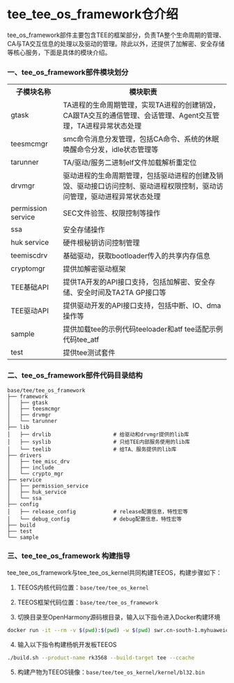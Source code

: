 # tee_tee_os_framework仓介绍 #

tee_os_framework部件主要包含TEE的框架部分，负责TA整个生命周期的管理、CA与TA交互信息的处理以及驱动的管理。除此以外，还提供了加解密、安全存储等核心服务，下面是具体的模块介绍。

### 一、tee_os_framework部件模块划分 ###
<table>
<th>子模块名称</th>
<th>模块职责</th>
<tr>
<td> gtask </td><td>TA进程的生命周期管理，实现TA进程的创建销毁，CA跟TA交互的通信管理、会话管理、Agent交互管理，TA进程异常状态处理</td>
</tr><tr>
<td> teesmcmgr</td><td>smc命令消息分发管理，包括CA命令、系统的休眠唤醒命令分发，idle状态管理等</td>
</tr><tr>
<td> tarunner</td><td>TA/驱动/服务二进制elf文件加载解析重定位</td>
</tr><tr>
<td> drvmgr</td><td>驱动进程的生命周期管理，包括驱动进程的创建及销毁、驱动接口访问控制、驱动进程权限控制，驱动访问管理，驱动进程异常状态处理</td>
</tr><tr>
<td> permission service</td><td>SEC文件验签、权限控制等操作</td>
</tr><tr>
<td> ssa</td><td>安全存储操作</td>
</tr><tr>
<td> huk service</td><td>硬件根秘钥访问控制管理</td>
</tr><tr>
<td> teemiscdrv</td><td>基础驱动，获取bootloader传入的共享内存信息</td>
</tr><tr>
<td> cryptomgr</td><td>提供加解密驱动框架 </td>
</tr><tr>
<td> TEE基础API</td><td>提供TA开发的API接口支持，包括加解密、安全存储、安全时间及TA2TA GP接口等</td>
</tr><tr>
<td> TEE驱动API</td><td>提供驱动开发的API接口支持，包括中断、IO、dma操作等</td>
</tr><tr>
<td> sample</td><td>提供加载tee的示例代码teeloader和atf tee适配示例代码tee_atf</td>
</tr><tr>
<td> test</td><td>提供tee测试套件 </td>
</tr>

</table>

### 二、tee_os_framework部件代码目录结构 ###
```
base/tee/tee_os_framework
├── framework
│   ├── gtask
│   ├── teesmcmgr
│   ├── drvmgr
│   └── tarunner
├── lib
│   ├── drvlib                    # 给驱动和drvmgr提供的lib库
│   ├── syslib                    # 只给TEE内部服务使用的lib库
│   └── teelib                    # 给TA、服务提供的lib库
├── drivers
│   ├── tee_misc_drv
│   ├── include
│   └── crypto_mgr
├── service
│   ├── permission_service
│   ├── huk_service
│   └── ssa
├── config
│   ├── release_config            # release配置信息，特性宏等
│   └── debug_config              # debug配置信息，特性宏等
├── build
├── test
└── sample
```

### 三、tee_tee_os_framework 构建指导 ###

tee_tee_os_framework与tee_tee_os_kernel共同构建TEEOS，构建步骤如下：

1. TEEOS内核代码位置：`base/tee/tee_os_kernel`

2. TEEOS框架代码位置：`base/tee/tee_os_framework`

3. 切换目录至OpenHarmony源码根目录，输入以下指令进入Docker构建环境

```Bash
docker run -it --rm -v $(pwd):$(pwd) -w $(pwd) swr.cn-south-1.myhuaweicloud.com/openharmony-docker/docker_oh_full:3.2 bash
```

4. 输入以下指令构建杨帆开发板TEEOS

```Bash
./build.sh --product-name rk3568 --build-target tee --ccache
```

5. 构建产物为TEEOS镜像：`base/tee/tee_os_kernel/kernel/bl32.bin`